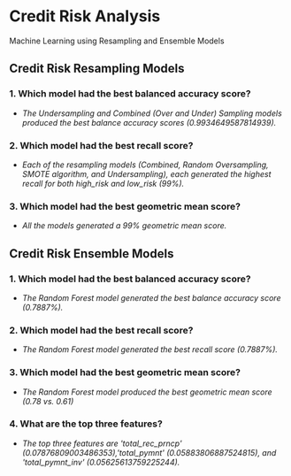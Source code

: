 # Credit Risk Analysis
 Machine Learning using Resampling and Ensemble Models
 
 ## Credit Risk Resampling Models

 ### 1. Which model had the best balanced accuracy score?

 * *The Undersampling and Combined (Over and Under) Sampling models produced the best balance accuracy scores (0.9934649587814939).*


 ### 2. Which model had the best recall score?

 * *Each of the resampling models (Combined, Random Oversampling, SMOTE algorithm, and Undersampling), each generated the highest recall for both high_risk and low_risk (99%).*


### 3. Which model had the best geometric mean score?

 * *All the models generated a 99% geometric mean score.*


## Credit Risk Ensemble Models

### 1. Which model had the best balanced accuracy score?

 * *The Random Forest model generated the best balance accuracy score (0.7887%).*

 ### 2. Which model had the best recall score?

 * *The Random Forest model generated the best recall score (0.7887%).*

 ### 3. Which model had the best geometric mean score?

 * *The Random Forest model produced the best geometric mean score (0.78 vs. 0.61)*

 ### 4. What are the top three features?

 * *The top three features are 'total_rec_prncp' (0.07876809003486353),'total_pymnt' (0.05883806887524815), and 'total_pymnt_inv' (0.05625613759225244).*



